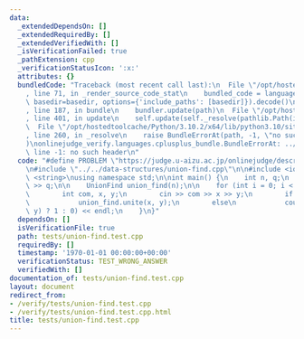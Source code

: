 ```yaml
---
data:
  _extendedDependsOn: []
  _extendedRequiredBy: []
  _extendedVerifiedWith: []
  _isVerificationFailed: true
  _pathExtension: cpp
  _verificationStatusIcon: ':x:'
  attributes: {}
  bundledCode: "Traceback (most recent call last):\n  File \"/opt/hostedtoolcache/Python/3.10.2/x64/lib/python3.10/site-packages/onlinejudge_verify/documentation/build.py\"\
    , line 71, in _render_source_code_stat\n    bundled_code = language.bundle(stat.path,\
    \ basedir=basedir, options={'include_paths': [basedir]}).decode()\n  File \"/opt/hostedtoolcache/Python/3.10.2/x64/lib/python3.10/site-packages/onlinejudge_verify/languages/cplusplus.py\"\
    , line 187, in bundle\n    bundler.update(path)\n  File \"/opt/hostedtoolcache/Python/3.10.2/x64/lib/python3.10/site-packages/onlinejudge_verify/languages/cplusplus_bundle.py\"\
    , line 401, in update\n    self.update(self._resolve(pathlib.Path(included), included_from=path))\n\
    \  File \"/opt/hostedtoolcache/Python/3.10.2/x64/lib/python3.10/site-packages/onlinejudge_verify/languages/cplusplus_bundle.py\"\
    , line 260, in _resolve\n    raise BundleErrorAt(path, -1, \"no such header\"\
    )\nonlinejudge_verify.languages.cplusplus_bundle.BundleErrorAt: ../../data-structures/union-find.cpp:\
    \ line -1: no such header\n"
  code: "#define PROBLEM \"https://judge.u-aizu.ac.jp/onlinejudge/description.jsp?id=DSL_1_A\"\
    \n#include \"../../data-structures/union-find.cpp\"\n\n#include <iostream>\n#include\
    \ <string>\nusing namespace std;\n\nint main() {\n    int n, q;\n    cin >> n\
    \ >> q;\n\n    UnionFind union_find(n);\n\n    for (int i = 0; i < q; i++) {\n\
    \        int com, x, y;\n        cin >> com >> x >> y;\n        if (com == 0)\n\
    \            union_find.unite(x, y);\n        else\n            cout << (union_find.same(x,\
    \ y) ? 1 : 0) << endl;\n    }\n}"
  dependsOn: []
  isVerificationFile: true
  path: tests/union-find.test.cpp
  requiredBy: []
  timestamp: '1970-01-01 00:00:00+00:00'
  verificationStatus: TEST_WRONG_ANSWER
  verifiedWith: []
documentation_of: tests/union-find.test.cpp
layout: document
redirect_from:
- /verify/tests/union-find.test.cpp
- /verify/tests/union-find.test.cpp.html
title: tests/union-find.test.cpp
---
```

